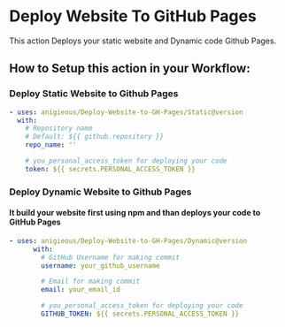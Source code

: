 # Deploy Website To GitHub Pages

This action Deploys your static website and Dynamic code Github Pages.

## How to Setup this action in your Workflow:

### Deploy Static Website to Github Pages

<!-- start usage -->
```yaml
- uses: anigieous/Deploy-Website-to-GH-Pages/Static@version
  with:
    # Repository name 
    # Default: ${{ github.repository }}
    repo_name: ''

    # you_personal_access_token for deploying your code
    token: ${{ secrets.PERSONAL_ACCESS_TOKEN }}

```
<!-- end usage -->

### Deploy Dynamic Website to Github Pages
#### It build your website first using npm and than deploys your code to GitHub Pages

<!-- start usage -->
```yaml
- uses: anigieous/Deploy-Website-to-GH-Pages/Dynamic@version
      with:
        # GitHub Username for making commit
        username: your_github_username

        # Email for making commit
        email: your_email_id

        # you_personal_access_token for deploying your code
        GITHUB_TOKEN: ${{ secrets.PERSONAL_ACCESS_TOKEN }}

```
<!-- end usage -->
